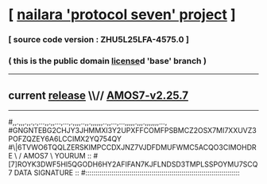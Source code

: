 
# [ [nailara 'protocol seven' project](http://nailara.network/) ]

### [ source code version : ZHU5L25LFA-4575.0 ]

### ( this is the public domain [license](../license)d 'base' branch )
---
## current [release](https://github.com/nailara-technologies/protocol-7/releases) \\\\// [AMOS7-v2.25.7](https://github.com/nailara-technologies/protocol-7/releases/tag/AMOS7-v2.25.7)
---

#,,.,,,.,,.,.,...,,.,,...,...,.,,,,..,,.,,,,,,..,,...,...,,,,,.,,,.,,,,,,,...,
#GNGNTEBG2CHJY3JHMMXI3Y2UPXFFCOMFPSBMCZ2OSX7MI7XXUVZ3POFZQZEY6A6LCCIMX2YQ754QY
#\\\|6TVWO6TQQLZERSKIMPCCDXJNZ7VJDFDMUFWMC5ACQO3CIMOHDRE \ / AMOS7 \ YOURUM ::
#\[7]ROYK3DWF5HI5QGODH6HY2AFIFAN7KJFLNDSD3TMPLSSPOYMU7SCQ 7  DATA SIGNATURE ::
#:::::::::::::::::::::::::::::::::::::::::::::::::::::::::::::::::::::::::::::
